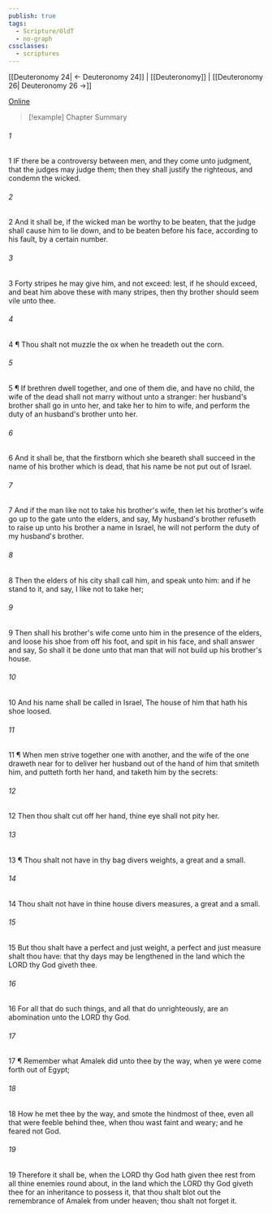 ```yaml
---
publish: true
tags:
  - Scripture/OldT
  - no-graph
cssclasses:
  - scriptures
---
```

[[Deuteronomy 24| ← Deuteronomy 24]] | [[Deuteronomy]] | [[Deuteronomy 26| Deuteronomy 26 →]]

[Online](https://churchofjesuschrist.org/study/scriptures/ot/deut/25?lang=eng)

>[!example] Chapter Summary
>
###### 1
1 IF there be a controversy between men, and they come unto judgment, that the judges may judge them; then they shall justify the righteous, and condemn the wicked.
###### 2
2 And it shall be, if the wicked man be worthy to be beaten, that the judge shall cause him to lie down, and to be beaten before his face, according to his fault, by a certain number.
###### 3
3 Forty stripes he may give him, and not exceed: lest, if he should exceed, and beat him above these with many stripes, then thy brother should seem vile unto thee.
###### 4
4 ¶ Thou shalt not muzzle the ox when he treadeth out the corn.
###### 5
5 ¶ If brethren dwell together, and one of them die, and have no child, the wife of the dead shall not marry without unto a stranger: her husband's brother shall go in unto her, and take her to him to wife, and perform the duty of an husband's brother unto her.
###### 6
6 And it shall be, that the firstborn which she beareth shall succeed in the name of his brother which is dead, that his name be not put out of Israel.
###### 7
7 And if the man like not to take his brother's wife, then let his brother's wife go up to the gate unto the elders, and say, My husband's brother refuseth to raise up unto his brother a name in Israel, he will not perform the duty of my husband's brother.
###### 8
8 Then the elders of his city shall call him, and speak unto him: and if he stand to it, and say, I like not to take her;
###### 9
9 Then shall his brother's wife come unto him in the presence of the elders, and loose his shoe from off his foot, and spit in his face, and shall answer and say, So shall it be done unto that man that will not build up his brother's house.
###### 10
10 And his name shall be called in Israel, The house of him that hath his shoe loosed.
###### 11
11 ¶ When men strive together one with another, and the wife of the one draweth near for to deliver her husband out of the hand of him that smiteth him, and putteth forth her hand, and taketh him by the secrets:
###### 12
12 Then thou shalt cut off her hand, thine eye shall not pity her.
###### 13
13 ¶ Thou shalt not have in thy bag divers weights, a great and a small.
###### 14
14 Thou shalt not have in thine house divers measures, a great and a small.
###### 15
15 But thou shalt have a perfect and just weight, a perfect and just measure shalt thou have: that thy days may be lengthened in the land which the LORD thy God giveth thee.
###### 16
16 For all that do such things, and all that do unrighteously, are an abomination unto the LORD thy God.
###### 17
17 ¶ Remember what Amalek did unto thee by the way, when ye were come forth out of Egypt;
###### 18
18 How he met thee by the way, and smote the hindmost of thee, even all that were feeble behind thee, when thou wast faint and weary; and he feared not God.
###### 19
19 Therefore it shall be, when the LORD thy God hath given thee rest from all thine enemies round about, in the land which the LORD thy God giveth thee for an inheritance to possess it, that thou shalt blot out the remembrance of Amalek from under heaven; thou shalt not forget it.



